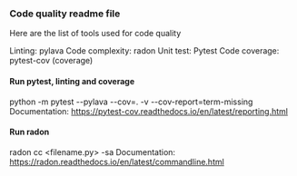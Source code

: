 ### Code quality readme file

Here are the list of tools used for code quality

Linting: pylava
Code complexity: radon
Unit test: Pytest
Code coverage: pytest-cov (coverage)

#### Run pytest, linting and coverage
python -m pytest --pylava --cov=. -v --cov-report=term-missing
Documentation: https://pytest-cov.readthedocs.io/en/latest/reporting.html

#### Run radon
radon cc <filename.py> -sa
Documentation: https://radon.readthedocs.io/en/latest/commandline.html
